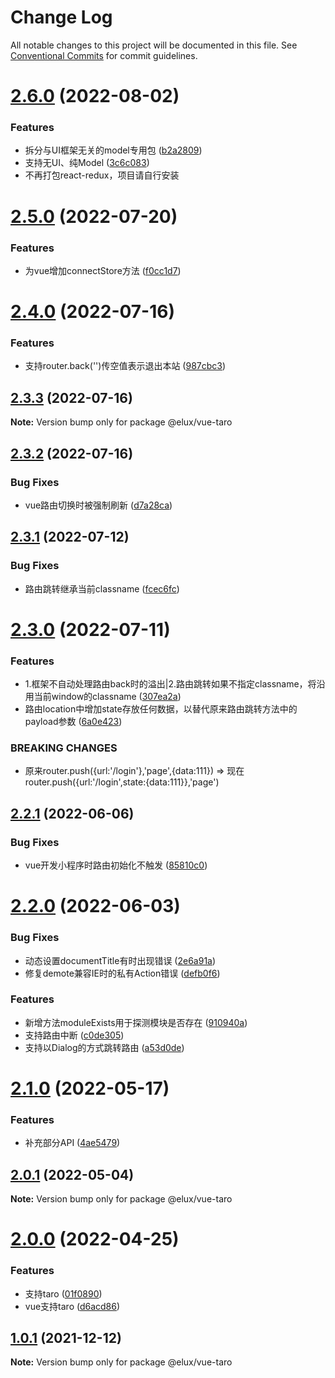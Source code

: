 # Change Log

All notable changes to this project will be documented in this file.
See [Conventional Commits](https://conventionalcommits.org) for commit guidelines.

# [2.6.0](https://github.com/hiisea/elux/compare/v2.6.0-alpha.4...v2.6.0) (2022-08-02)

### Features

- 拆分与UI框架无关的model专用包 ([b2a2809](https://github.com/hiisea/elux/commit/b2a2809ea10f29af24fb70d4a3a83d82564ddbef))
- 支持无UI、纯Model ([3c6c083](https://github.com/hiisea/elux/commit/3c6c0832626e92277d214b4e6633e79d9b13d03c))
- 不再打包react-redux，项目请自行安装

# [2.5.0](https://github.com/hiisea/elux/compare/v2.4.0...v2.5.0) (2022-07-20)

### Features

- 为vue增加connectStore方法 ([f0cc1d7](https://github.com/hiisea/elux/commit/f0cc1d7237d124b11a321b5cab2d33af356f79fa))

# [2.4.0](https://github.com/hiisea/elux/compare/v2.3.4...v2.4.0) (2022-07-16)

### Features

- 支持router.back('')传空值表示退出本站 ([987cbc3](https://github.com/hiisea/elux/commit/987cbc3800eb0c0296ad4488427bfa3abce7f3db))

## [2.3.3](https://github.com/hiisea/elux/compare/v2.3.2...v2.3.3) (2022-07-16)

**Note:** Version bump only for package @elux/vue-taro

## [2.3.2](https://github.com/hiisea/elux/compare/v2.3.1...v2.3.2) (2022-07-16)

### Bug Fixes

- vue路由切换时被强制刷新 ([d7a28ca](https://github.com/hiisea/elux/commit/d7a28cac20f3febd8592d68d4eca71c666798b41))

## [2.3.1](https://github.com/hiisea/elux/compare/v2.3.0...v2.3.1) (2022-07-12)

### Bug Fixes

- 路由跳转继承当前classname ([fcec6fc](https://github.com/hiisea/elux/commit/fcec6fce15d2d69b5f57715db535d46c3dfd0a6d))

# [2.3.0](https://github.com/hiisea/elux/compare/v2.2.1...v2.3.0) (2022-07-11)

### Features

- 1.框架不自动处理路由back时的溢出|2.路由跳转如果不指定classname，将沿用当前window的classname ([307ea2a](https://github.com/hiisea/elux/commit/307ea2afac2ef7b7c3c41524417408b3c520c660))
- 路由location中增加state存放任何数据，以替代原来路由跳转方法中的payload参数 ([6a0e423](https://github.com/hiisea/elux/commit/6a0e42383cf9f86740e75521d9dde9e9a3c9bcba))

### BREAKING CHANGES

- 原来router.push({url:'/login'},'page',{data:111}) =>
现在router.push({url:'/login',state:{data:111}},'page')

## [2.2.1](https://github.com/hiisea/elux/compare/v2.2.0...v2.2.1) (2022-06-06)

### Bug Fixes

- vue开发小程序时路由初始化不触发 ([85810c0](https://github.com/hiisea/elux/commit/85810c0cd7c16d323dbb055f2eadc2b01109c4cb))

# [2.2.0](https://github.com/hiisea/elux/compare/v2.1.0...v2.2.0) (2022-06-03)

### Bug Fixes

- 动态设置documentTitle有时出现错误 ([2e6a91a](https://github.com/hiisea/elux/commit/2e6a91a8a76af2452c5cae5d210b58ad29feeaea))
- 修复demote兼容IE时的私有Action错误 ([defb0f6](https://github.com/hiisea/elux/commit/defb0f6d791d3dd536ef1e98531b52b4efb28f95))

### Features

- 新增方法moduleExists用于探测模块是否存在 ([910940a](https://github.com/hiisea/elux/commit/910940aedc5729328cb34e2f06dc2f481a650790))
- 支持路由中断 ([c0de305](https://github.com/hiisea/elux/commit/c0de305b8db416ff701637848aee5f1750c803b8))
- 支持以Dialog的方式跳转路由 ([a53d0de](https://github.com/hiisea/elux/commit/a53d0de41353cdb865d6b61ff1864dd5f1c36c54))

# [2.1.0](https://github.com/hiisea/elux/compare/v2.0.1...v2.1.0) (2022-05-17)

### Features

- 补充部分API ([4ae5479](https://github.com/hiisea/elux/commit/4ae5479380f13d88e8a6686c9eefbafbea1c81b4))

## [2.0.1](https://github.com/hiisea/elux/compare/v2.0.0...v2.0.1) (2022-05-04)

**Note:** Version bump only for package @elux/vue-taro

# [2.0.0](https://github.com/hiisea/elux/compare/v1.2.1...v2.0.0) (2022-04-25)

### Features

- 支持taro ([01f0890](https://github.com/hiisea/elux/commit/01f0890a9ae365b615d5c07b82515b86ac349555))
- vue支持taro ([d6acd86](https://github.com/hiisea/elux/commit/d6acd864a42b9e3a6964786d6778251efce13ed2))

## [1.0.1](https://github.com/hiisea/elux/compare/v1.0.0...v1.0.1) (2021-12-12)

**Note:** Version bump only for package @elux/vue-taro
